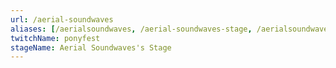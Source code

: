 ```yaml
---
url: /aerial-soundwaves
aliases: [/aerialsoundwaves, /aerial-soundwaves-stage, /aerialsoundwavesstage]
twitchName: ponyfest
stageName: Aerial Soundwaves's Stage
---
```

